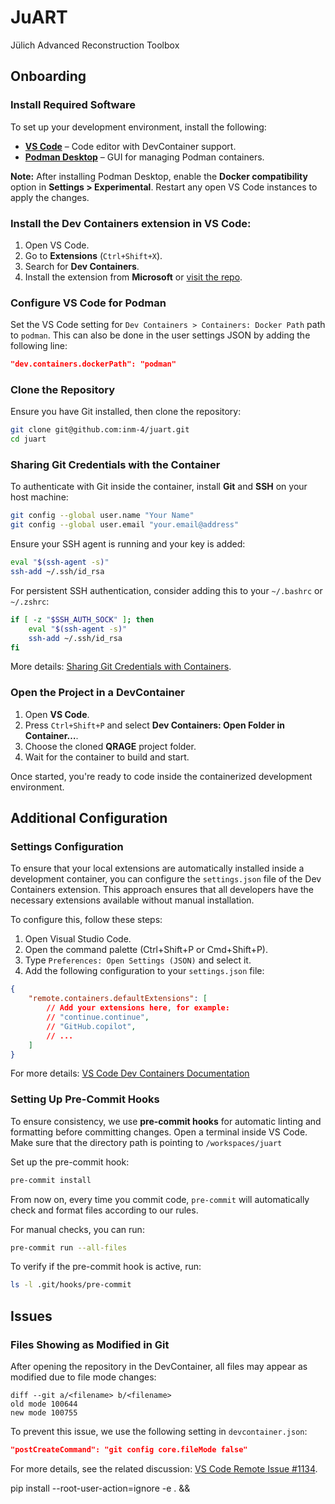 # JuART

Jülich Advanced Reconstruction Toolbox

## Onboarding

### Install Required Software

To set up your development environment, install the following:

- **[VS Code](https://code.visualstudio.com/)** – Code editor with DevContainer support.
- **[Podman Desktop](https://podman-desktop.io/)** – GUI for managing Podman containers.

**Note:** After installing Podman Desktop, enable the **Docker compatibility** option in **Settings > Experimental**. Restart any open VS Code instances to apply the changes.

### Install the **Dev Containers** extension in VS Code:

1. Open VS Code.
2. Go to **Extensions** (`Ctrl+Shift+X`).
3. Search for **Dev Containers**.
4. Install the extension from **Microsoft** or [visit the repo](https://github.com/devcontainers).

### Configure VS Code for Podman

Set the VS Code setting for `Dev Containers > Containers: Docker Path` path to `podman`.
This can also be done in the user settings JSON by adding the following line:

```json
"dev.containers.dockerPath": "podman"
```

### Clone the Repository

Ensure you have Git installed, then clone the repository:

```sh
git clone git@github.com:inm-4/juart.git
cd juart
```

### Sharing Git Credentials with the Container

To authenticate with Git inside the container, install **Git** and **SSH** on your host machine:

```sh
git config --global user.name "Your Name"
git config --global user.email "your.email@address"
```

Ensure your SSH agent is running and your key is added:

```sh
eval "$(ssh-agent -s)"
ssh-add ~/.ssh/id_rsa
```

For persistent SSH authentication, consider adding this to your `~/.bashrc` or `~/.zshrc`:

```sh
if [ -z "$SSH_AUTH_SOCK" ]; then
    eval "$(ssh-agent -s)"
    ssh-add ~/.ssh/id_rsa
fi
```

More details: [Sharing Git Credentials with Containers](https://code.visualstudio.com/remote/advancedcontainers/sharing-git-credentials).

### Open the Project in a DevContainer

1. Open **VS Code**.
2. Press `Ctrl+Shift+P` and select **Dev Containers: Open Folder in Container…**.
3. Choose the cloned **QRAGE** project folder.
4. Wait for the container to build and start.

Once started, you're ready to code inside the containerized development environment.

## Additional Configuration

### Settings Configuration

To ensure that your local extensions are automatically installed inside a development container, you can configure the `settings.json` file of the Dev Containers extension. This approach ensures that all developers have the necessary extensions available without manual installation.

To configure this, follow these steps:

1. Open Visual Studio Code.
2. Open the command palette (Ctrl+Shift+P or Cmd+Shift+P).
3. Type `Preferences: Open Settings (JSON)` and select it.
4. Add the following configuration to your `settings.json` file:

```json
{
    "remote.containers.defaultExtensions": [
        // Add your extensions here, for example:
        // "continue.continue",
        // "GitHub.copilot",
        // ...
    ]
}
```

For more details: [VS Code Dev Containers Documentation](https://code.visualstudio.com/docs/devcontainers/containers)

### Setting Up Pre-Commit Hooks

To ensure consistency, we use **pre-commit hooks** for automatic linting and formatting before committing changes.
Open a terminal inside VS Code. Make sure that the directory path is pointing to `/workspaces/juart` 

Set up the pre-commit hook:
```sh
pre-commit install
```

From now on, every time you commit code, `pre-commit` will automatically check and format files according to our rules.

For manual checks, you can run:
```sh
pre-commit run --all-files
```

To verify if the pre-commit hook is active, run:
```sh
ls -l .git/hooks/pre-commit
```

## Issues

### Files Showing as Modified in Git

After opening the repository in the DevContainer, all files may appear as modified due to file mode changes:

```
diff --git a/<filename> b/<filename>
old mode 100644
new mode 100755
```

To prevent this issue, we use the following setting in `devcontainer.json`:

```json
"postCreateCommand": "git config core.fileMode false"
```

For more details, see the related discussion: [VS Code Remote Issue #1134](https://github.com/microsoft/vscode-remote-release/issues/1134).

pip install --root-user-action=ignore -e . && 